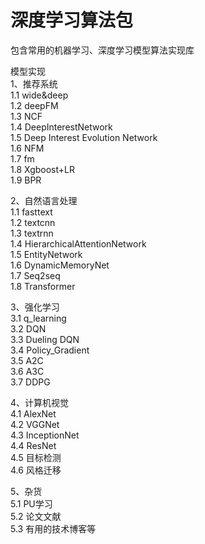 # 深度学习算法包
包含常用的机器学习、深度学习模型算法实现库

模型实现  
1、推荐系统  
1.1 wide&deep  
1.2 deepFM  
1.3 NCF  
1.4 DeepInterestNetwork   
1.5 Deep Interest Evolution Network  
1.6 NFM  
1.7 fm  
1.8 Xgboost+LR  
1.9 BPR  

2、自然语言处理  
1.1 fasttext  
1.2 textcnn  
1.3 textrnn  
1.4 HierarchicalAttentionNetwork  
1.5 EntityNetwork  
1.6 DynamicMemoryNet  
1.7 Seq2seq  
1.8 Transformer   

3、强化学习  
3.1 q_learning  
3.2 DQN  
3.3 Dueling DQN  
3.4 Policy_Gradient  
3.5 A2C  
3.6 A3C  
3.7 DDPG  

4、计算机视觉  
4.1 AlexNet  
4.2 VGGNet  
4.3 InceptionNet  
4.4 ResNet  
4.5 目标检测  
4.6 风格迁移  

5、杂货  
5.1 PU学习  
5.2 论文文献  
5.3 有用的技术博客等  
